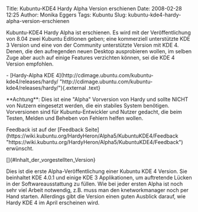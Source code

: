 Title: Kubuntu-KDE4 Hardy Alpha Version erschienen
Date: 2008-02-28 12:25
Author: Monika Eggers
Tags: Kubuntu
Slug: kubuntu-kde4-hardy-alpha-version-erschienen

Kubuntu-KDE4 Hardy Alpha ist erschienen. Es wird mit der
Veröffentlichung von 8.04 zwei Kubuntu Editionen geben; eine kommerziell
unterstützte KDE 3 Version und eine von der Community unterstützte
Version mit KDE 4. Denen, die den aufregenden neuen Desktop ausprobieren
wollen, im selben Zuge aber auch auf einige Features verzichten können,
sei die KDE 4 Version empfohlen.

</p>
-   [Hardy-Alpha KDE
    4](http://cdimage.ubuntu.com/kubuntu-kde4/releases/hardy/ "http://cdimage.ubuntu.com/kubuntu-kde4/releases/hardy/"){.external
    .text}

</p>
**Achtung**: Dies ist eine "Alpha" Vorversion von Hardy und sollte NICHT
von Nutzern eingesetzt werden, die ein stabiles System benötigen.
Vorversionen sind für Kubuntu-Entwickler und Nutzer gedacht, die beim
Testen, Melden und Beheben von Fehlern helfen wollen.

</p>
Feedback ist auf der [Feedback
Seite](https://wiki.kubuntu.org/HardyHeron/Alpha5/KubuntuKDE4/Feedback "https://wiki.kubuntu.org/HardyHeron/Alpha5/KubuntuKDE4/Feedback") erwünscht.

</p>
[]{#Inhalt_der_vorgestellten_Version}

</p>
Dies ist die erste Alpha-Veröffentlichung einer Kubuntu KDE 4 Version.
Sie beinhaltet KDE 4.0.1 und einige KDE 3 Applikationen, um auftretende
Lücken in der Softwareausstattung zu füllen. Wie bei jeder ersten Alpha
ist noch sehr viel Arbeit notwendig, z.B. muss man den knetworkmanager
noch per Hand starten. Allerdings gibt die Version einen guten Ausblick
darauf, wie Hardy KDE 4 im April erscheinen wird.

</p>
<!--break--><!--break-->
